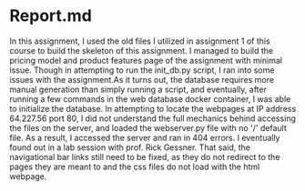 
# Report.md 

In this assignment, I used the old files I utilized in assignment 1 of this course to build the skeleton of this assignment. I managed to build the pricing model and product features page of the assignment with minimal issue. Though in attempting to run the init_db.py script, I ran into some issues with the assignment.As it turns out, the database requires more manual generation than simply running a script, and eventually, after running a few commands in the web database docker container, I was able to initialize the database. In attempting to locate the webpages at IP address 64.227.56 port 80, I did not understand the full mechanics behind accessing the files on the server, and loaded the webserver.py file with no '/' default file. As a result, I accessed the server and ran in 404 errors. I eventually found out in a lab session with prof. Rick Gessner. That said, the navigational bar links still need to be fixed, as they do not redirect to the pages they are meant to and the css files do not load with the html webpage.
